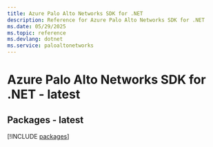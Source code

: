 ```yaml
---
title: Azure Palo Alto Networks SDK for .NET
description: Reference for Azure Palo Alto Networks SDK for .NET
ms.date: 05/29/2025
ms.topic: reference
ms.devlang: dotnet
ms.service: paloaltonetworks
---
```

# Azure Palo Alto Networks SDK for .NET - latest
## Packages - latest
[!INCLUDE [packages](palo-alto-networks-index.md)]